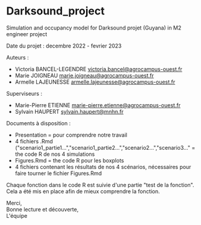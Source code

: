 # Darksound_project
Simulation and occupancy model for Darksound projet (Guyana) in M2 engineer project

Date du projet : decembre 2022 - fevrier 2023  

Auteurs :  
- Victoria BANCEL-LEGENDRE victoria.bancel@agrocampus-ouest.fr  
- Marie JOIGNEAU marie.joigneau@agrocampus-ouest.fr  
- Armelle LAJEUNESSE armelle.lajeunesse@agrocampus-ouest.fr  

Superviseurs :  
- Marie-Pierre ETIENNE marie-pierre.etienne@agrocampus-ouest.fr  
- Sylvain HAUPERT sylvain.haupert@mnhn.fr  

Documents à disposition :  
- Presentation = pour comprendre notre travail  
- 4 fichiers .Rmd ("scenario1_partie1...","scenario1_partie2...","scenario2...","scenario3..." = the code R de nos 4 simulations  
- Figures.Rmd = the code R pour les boxplots 
- 4 fichiers contenant les résultats de nos 4 scénarios, nécessaires pour faire tourner le fichier Figures.Rmd

Chaque fonction dans le code R est suivie d'une partie "test de la fonction". Cela a été mis en place afin de mieux comprendre la fonction.

Merci,  
Bonne lecture et découverte,  
L'équipe

